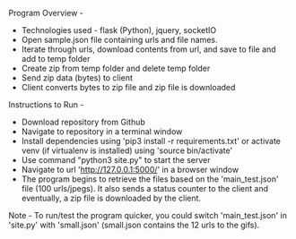 Program Overview - 
- Technologies used - flask (Python), jquery, socketIO  
- Open sample.json file containing urls and file names.
- Iterate through urls, download contents from url, and save to file and add to temp folder
- Create zip from temp folder and delete temp folder
- Send zip data (bytes) to client
- Client converts bytes to zip file and zip file is downloaded

Instructions to Run - 
- Download repository from Github
- Navigate to repository in a terminal window
- Install dependencies using 'pip3 install -r requirements.txt' or activate venv (if virtualenv is installed) using 'source bin/activate'
- Use command "python3 site.py" to start the server
- Navigate to url 'http://127.0.0.1:5000/' in a browser window
- The program begins to retrieve the files based on the 'main_test.json' file (100 urls/jpegs). It also sends a status counter to the client and eventually, a zip file is downloaded by the client. 

Note - To run/test the program quicker, you could switch 'main_test.json' in 'site.py' with 'small.json' (small.json contains the 12 urls to the gifs).